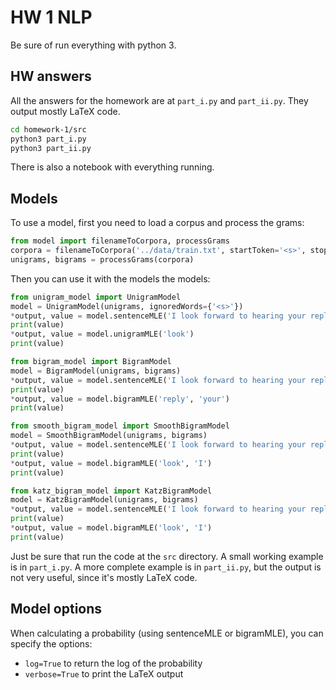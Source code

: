 # HW 1 NLP

Be sure of run everything with python 3.

## HW answers
All the answers for the homework are at `part_i.py` and `part_ii.py`. They output mostly LaTeX code.

```sh
cd homework-1/src
python3 part_i.py
python3 part_ii.py
```

There is also a notebook with everything running.

## Models

To use a model, first you need to load a corpus and process the grams:

```python
from model import filenameToCorpora, processGrams
corpora = filenameToCorpora('../data/train.txt', startToken='<s>', stopToken='</s>', unknownToken='<unk>', unknownWords=[])
unigrams, bigrams = processGrams(corpora)
```

Then you can use it with the models the models:
```python
from unigram_model import UnigramModel
model = UnigramModel(unigrams, ignoredWords={'<s>'})
*output, value = model.sentenceMLE('I look forward to hearing your reply .')
print(value)
*output, value = model.unigramMLE('look')
print(value)

from bigram_model import BigramModel
model = BigramModel(unigrams, bigrams)
*output, value = model.sentenceMLE('I look forward to hearing your reply .')
print(value)
*output, value = model.bigramMLE('reply', 'your')
print(value)

from smooth_bigram_model import SmoothBigramModel
model = SmoothBigramModel(unigrams, bigrams)
*output, value = model.sentenceMLE('I look forward to hearing your reply .')
print(value)
*output, value = model.bigramMLE('look', 'I')
print(value)

from katz_bigram_model import KatzBigramModel
model = KatzBigramModel(unigrams, bigrams)
*output, value = model.sentenceMLE('I look forward to hearing your reply .')
print(value)
*output, value = model.bigramMLE('look', 'I')
print(value)
```

Just be sure that run the code at the `src` directory. A small working example is in `part_i.py`. A more complete example is in `part_ii.py`, but the output is not very useful, since it's mostly LaTeX code.

## Model options

When calculating a probability (using sentenceMLE or bigramMLE), you can specify the options:

- `log=True` to return the log of the probability
- `verbose=True` to print the LaTeX output
